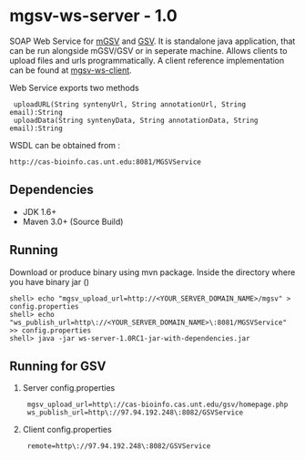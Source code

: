 mgsv-ws-server - 1.0
==============

SOAP Web Service for [mGSV](http://cas-bioinfo.cas.unt.edu/mgsv/index.php) and [GSV](http://cas-bioinfo.cas.unt.edu/gsv/homepage.php). It is standalone
java application, that can be run alongside mGSV/GSV or in seperate machine. Allows clients to upload files and urls programmatically. A client reference
implementation can be found at [mgsv-ws-client](https://github.com/aniljava/mgsv-ws-client).

Web Service exports two methods

     uploadURL(String syntenyUrl, String annotationUrl, String email):String
     uploadData(String syntenyData, String annotationData, String email):String

WSDL can be obtained from :

    http://cas-bioinfo.cas.unt.edu:8081/MGSVService

## Dependencies
- JDK 1.6+
- Maven 3.0+ (Source Build)

## Running
Download or produce binary using mvn package. Inside the directory where you have binary jar ()

    shell> echo "mgsv_upload_url=http://<YOUR_SERVER_DOMAIN_NAME>/mgsv" > config.properties
    shell> echo "ws_publish_url=http\://<YOUR_SERVER_DOMAIN_NAME>\:8081/MGSVService" >> config.properties
    shell> java -jar ws-server-1.0RC1-jar-with-dependencies.jar


## Running for GSV

1. Server config.properties

        mgsv_upload_url=http\://cas-bioinfo.cas.unt.edu/gsv/homepage.php
        ws_publish_url=http\://97.94.192.248\:8082/GSVService

2. Client config.properties

        remote=http\://97.94.192.248\:8082/GSVService
